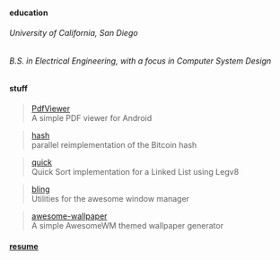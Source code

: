 #### education

###### University of California, San Diego

###### B.S. in Electrical Engineering, with a focus in Computer System Design

#### stuff

> [PdfViewer](https://github.com/JavaCafe01/PdfViewer) <br>
> A simple PDF viewer for Android

> [hash](https://github.com/JavaCafe01/hash) <br>
> parallel reimplementation of the Bitcoin hash

> [quick](https://github.com/JavaCafe01/quick) <br>
> Quick Sort implementation for a Linked List using Legv8

> [bling](https://github.com/BlingCorp/bling) <br>
> Utilities for the awesome window manager

> [awesome-wallpaper](https://github.com/JavaCafe01/awesome-wallpaper) <br>
> A simple AwesomeWM themed wallpaper generator

#### [resume](https://resume.gs-dev.io)
